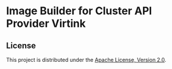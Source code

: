 # Image Builder for Cluster API Provider Virtink

## License

This project is distributed under the [Apache License, Version 2.0](LICENSE).
